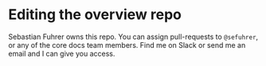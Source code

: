 
# Editing the overview repo

Sebastian Fuhrer owns this repo. You can assign pull-requests to `@sefuhrer`, or any of the core docs team members. Find me on Slack or send me an email and I can give you access.
